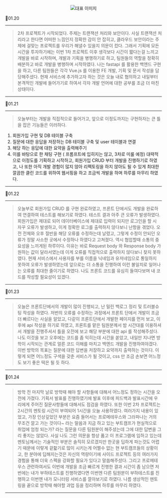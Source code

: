 <p align="center">
  <img src="https://img1.daumcdn.net/thumb/R1280x0/?scode=mtistory2&fname=https%3A%2F%2Fblog.kakaocdn.net%2Fdn%2FcBRf8s%2FbtsJpLquWMc%2FKbzCf52xTzFQSGzWgRv4Kk%2Fimg.png" alt="대표 이미지" />
</p>

📆01.20

---

> 2차 프로젝트가 시작되었다. 주제는 트랜잭션 처리와 보안이다. 사실 트랜잭션 처리라고 한다면 어떠한 느낌인지 정확한 감이 안 잡히고, 클라우드 보안이라는 주제에 걸맞는 프로젝트를 우리가 해낼수 있을지 의문이 컸다. 그래서 기획에 모든 시간을 투자하기에는 이번 1차 프로젝트 이후 생각보다 시간이 짧다는걸 느끼고 개발을 바로 시작하며, 개발과 기획을 병행하기로 하고, 팀원들의 역할을 정확히 배분하고 바로 개발을 병행하며 시작하였다. 나는 fastapi 를 활용한 백엔드 구현을 하고, 다른 팀원들은 각각 Vue.js 를 이용한 FE 개발, 기획 및 문서 작성을 담당해주셨다. 현재 서비스에 추가하고자 하는 것은 오늘 내로 협의하고 내일부터 본격적인 개발에 들어가기로 하여서 각자 개발 언어에 대한 공부를 조금 더 마친 상태이다.

---

📆01.21

---

> 오늘부터는 개발을 직접적으로 들어가고, 앞으로 이정도까지는 구현하자는 큰 틀을 잡은 기능들은 이러하다.
  1. 회원가입 구현 및 DB 테이블 구축
  2. 질문에 대한 응답을 저장하는 DB 테이블 구축 및 user 테이블과 연결
  3. 해당 하는 응답에 대한 요약을 출력해주기
  4. 이를 바탕으로 한 채팅 구현 ( 프롬프트에 입히지는 않고, 3차로 미룰 예정)
    대략적으로 이정도를 기획하고 시작하고, 회원가입 CRUD 부터 개발을 진행하기로 하였고, 나 또한 아직 개발 경험이 많지 않아 리펙토링을 하지 않아도 될 수 있게 최대한 깔끔한 클린 코드를 위하여 웹서핑을 하고 조금씩 개발을 하며 하루를 마무리 하였다.

---

📆01.22

---
> 오늘부로 회원가입 CRUD 를 구현 완료하였고, 프론트 단에서도 개발을 완료하여 연결하여 테스트를 해보기로 하였다. 테스트 결과 아주 큰 오류가 발생하였다. 회원가입은 제대로 되어 데이터베이스에 제대로 입력이 되지만 로그인을 할 시 자꾸 오류가 발생하고, 이게 정확한 로그를 출력하지 않다보니 난항을 겪었다. 오전 전체와 오후 절반을 해당 오류를 수정하는데 날렸고, 그렇게 수정이 안되던 오류가 정말 사소한 곳에서 수정하나 하였다고 고쳐졌다. 역시 협업할때 소통의 중요성을 느끼게된 하루이다. 이유는 바로  Request body 와 Response body 가 원하는 값이 달라서였는데 이게 오류를 직접적으로 출력하지 않다보니 찾지 못하였다. 현재 서비스에서 사용자를 부를 이름을 닉네임과 유저네임으로 통일하지 못하여 오류가 발생하였는데 앞으로는 더 소통을 진행하여 이런 불일치로 일어나는 오류를 최대한 줄이기로 하였다. 나도 프론트 코드를 유심히 들여다보며 내 코드를 작성할 필요성이 있겠다.

---

📆01.23

---
> 오늘은 프론트단에서의 개발이 많이 진행되고, 난 밀린 백로그 정리 및 트러블슈팅 작성을 하였다. 저번의 오류를 수정하는 과정에서 프론트 단에서 개발이 조금 더 빠르다는 사실을 알았고, 다같이 프론트단에서 개발한 페이지를 먼저 보고, 이후에 api 작성을 하기로 하였고, 프론트를 맡은 팀원분께서 밤 시간대를 이용하셔서 개발을 진행주셔서 틀을 오전에 보고 해당 부분에 대한 api 를 작성해주셨다. 나도 이것을 보고 오후에는 코드를 좀 익히는데 시간을 쏟았고, 내일만 지나면 방학이 시작되는 관계로 얼른 코드 이해를 마치고 백엔드 개발을 진행하여야겠다. 이번 방학의 목표는 질문에 대한 답변을 저장하고 요약까지 출력하는 것이다. 이렇게 되면 어느정도 구색을 갖춘 서비스가 될 것이고, css 만 조금 손보면 어느정도 보기 좋은 떡은 될 듯 하다.



---

📆01.24

---
> 방학 전 마지막 날로 방학때 해야 할 사항들에 대해서 어느정도 정하는 시간을 오전에 가졌다. 기획서 발표를 진행하였기에 발표 이후에 피드백과 발표시간에 우리에게 주어진 질문사항들에 대해서도 점검을 하였다. 또한 이번 2차 프로젝트는 2시간의 멘토링 시간이 부여되어 1시간을 오늘 사용하였다. 여러가지 내용이 있었고, 가장 인상깊었던 부분은 요즘 들어서는 프로메테우스와 그라파나는 거의 무조건 깔고 가는 것이다~ 라는 말씀과 지금 하고 있는 부트캠프가 현실적으로 취업에 엄청 되는가? 라는 질문을 다른 팀원분이 해주셨는데 그에 대한 답변을 그리 좋지는 않았다. 사실 나도 그런 의문을 항상 품고 이 프로그램에 임하고 있는데 멘토님께서는 기술적인 부분은 솔직히 모르겠지만 한곳을 딥하게 파는것도 어렵기 때문에 이렇게 겉핣기로 많이 시키는게 어쩔수 없는 현 부트캠프들의 상황이고, 한 분야에 딥해지는것은 자신의 역량이기에 사이드 프로젝트 등의 여러가지 경험을 통해 더욱 스펙을 강화할 필요가 있다고 말씀해주셨다. 그리고 프로메테우스 관련하여서도 이번에 개발을 조금 빠르게 진행한 결과 시간이 좀 남으면 저번에는 내가 부하테스트를 진행하였다면 이번엔 다른 팀원분이 부하테스트를 진행하고 이번엔 내가 모니터링 서비스를 깔아보기로 하였다. 나름 생상적인 멘토링을 끝으로 방학때 해야할 과업 등을 정리하며 하루를 마무리 하였다.

---






